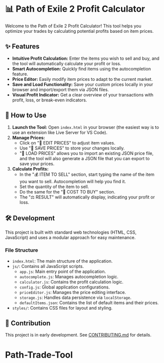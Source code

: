 # 📊 Path of Exile 2 Profit Calculator

Welcome to the Path of Exile 2 Profit Calculator! This tool helps you optimize your trades by calculating potential profits based on item prices.

## ✨ Features

-   **Intuitive Profit Calculation:** Enter the items you wish to sell and buy, and the tool will automatically calculate your profit or loss.
-   **Smart Autocompletion:** Quickly find items using the autocompletion feature.
-   **Price Editor:** Easily modify item prices to adapt to the current market.
-   **Save and Load Functionality:** Save your custom prices locally in your browser and import/export them via JSON files.
-   **Visual Profit Indicator:** Get a clear overview of your transactions with profit, loss, or break-even indicators.

## 🚀 How to Use

1.  **Launch the Tool:** Open `index.html` in your browser (the easiest way is to use an extension like Live Server for VS Code).
2.  **Manage Prices:**
    -   Click on "📝 EDIT PRICES" to adjust item values.
    -   Use "💾 SAVE PRICES" to store your changes locally.
    -   "📁 LOAD PRICES" allows you to import an existing JSON price file, and the tool will also generate a JSON file that you can export to save your prices.
3.  **Calculate Profits:**
    -   In the "💰 ITEM TO SELL" section, start typing the name of the item you want to sell. Autocompletion will help you find it.
    -   Set the quantity of the item to sell.
    -   Do the same for the "💸 COST TO BUY" section.
    -   The "⚖️ RESULT" will automatically display, indicating your profit or loss.

## 🛠️ Development

This project is built with standard web technologies (HTML, CSS, JavaScript) and uses a modular approach for easy maintenance.

### File Structure

-   `index.html`: The main structure of the application.
-   `js/`: Contains all JavaScript scripts.
    -   `app.js`: Main entry point of the application.
    -   `autocomplete.js`: Manages autocompletion logic.
    -   `calculator.js`: Contains the profit calculation logic.
    -   `config.js`: Global application configurations.
    -   `priceEditor.js`: Manages the price editing interface.
    -   `storage.js`: Handles data persistence via `localStorage`.
    -   `defaultItems.json`: Contains the list of default items and their prices.
-   `styles/`: Contains CSS files for layout and styling.

## 🤝 Contribution

This project is in early development. See [CONTRIBUTING.md](CONTRIBUTING.md) for details.


# Path-Trade-Tool
